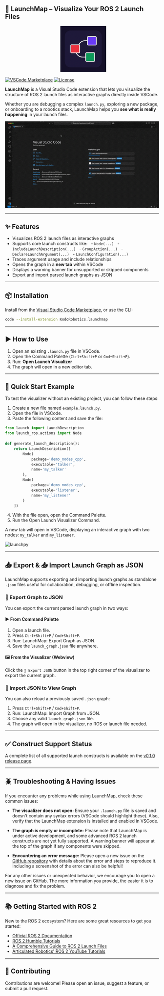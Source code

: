 ## 🚀 LaunchMap – Visualize Your ROS 2 Launch Files
<p align="center">
  <img src="assets/launchmap-logo.png" width="150" alt="LaunchMap Logo">
</p>

[![VSCode Marketplace](https://img.shields.io/visual-studio-marketplace/v/KodoRobotics.launchmap?label=VSCode%20Marketplace)](https://marketplace.visualstudio.com/items?itemName=KodoRobotics.launchmap)
[![License](https://img.shields.io/github/license/Kodo-Robotics/launchmap?color=blue)](./LICENSE)

**LaunchMap** is a Visual Studio Code extension that lets you visualize the structure of ROS 2 launch files as interactive graphs directly inside VSCode.

Whether you are debugging a complex `launch.py`, exploring a new package, or onboarding to a robotics stack, LaunchMap helps you **see what is really happening** in your launch files.

![LaunchMap Demo](assets/launchmap-demo.gif)

---

## ✨ Features

- Visualizes ROS 2 launch files as interactive graphs
- Supports core launch constructs like:
  - `Node(...)`
  - `IncludeLaunchDescription(...)`
  - `GroupAction(...)`
  - `DeclareLaunchArgument(...)`
  - `LaunchConfiguration(...)`
- Traces argument usage and include relationships
- Opens the graph in a **new tab** within VSCode
- Displays a warning banner for unsupported or skipped components
- Export and import parsed launch graphs as JSON

---

## 📦 Installation

Install from the [Visual Studio Code Marketplace](https://marketplace.visualstudio.com/items?itemName=KodoRobotics.launchmap), or use the CLI:

```bash
code --install-extension KodoRobotics.launchmap
```
---

## ▶️ How to Use

1. Open an existing `.launch.py` file in VSCode.
2. Open the Command Palette (`Ctrl+Shift+P` or `Cmd+Shift+P`).
3. Run: **Open Launch Visualizer**
4. The graph will open in a new editor tab.

---

## 🚀 Quick Start Example

To test the visualizer without an existing project, you can follow these steps:

1. Create a new file named `example.launch.py`.
2. Open the file in VSCode.
3. Paste the following content and save the file:

```python
from launch import LaunchDescription
from launch_ros.actions import Node

def generate_launch_description():
    return LaunchDescription([
        Node(
            package='demo_nodes_cpp',
            executable='talker',
            name='my_talker'
        ),
        Node(
            package='demo_nodes_cpp',
            executable='listener',
            name='my_listener'
        )
    ])
```
4. With the file open, open the Command Palette.
5. Run the Open Launch Visualizer Command.

A new tab will open in VSCode, displaying an interactive graph with two nodes: `my_talker` and `my_listener`.

<img width="422" height="435" alt="launchpy" src="https://github.com/user-attachments/assets/220c8aaa-a51f-497f-aa15-97cb7398bad8" />

---

## 📤 Export & 📥 Import Launch Graph as JSON

LaunchMap supports exporting and importing launch graphs as standalone `.json` files useful for collaboration, debugging, or offline inspection.

### 💾 Export Graph to JSON

You can export the current parsed launch graph in two ways:

#### ▶️ From Command Palette
1. Open a launch file.
2. Press `Ctrl+Shift+P` / `Cmd+Shift+P`.
3. Run: LaunchMap: Export Graph as JSON.
4. Save the `launch_graph.json` file anywhere.

#### 🖼️ From the Visualizer (Webview)

Click the `💾 Export JSON` button in the top right corner of the visualizer to export the current graph.


### 📂 Import JSON to View Graph

You can also reload a previously saved `.json` graph:
1. Press `Ctrl+Shift+P` / `Cmd+Shift+P`.
2. Run: LaunchMap: Import Graph from JSON.
3. Choose any valid `launch_graph.json` file.
4. The graph will open in the visualizer, no ROS or launch file needed.

---

## ✅ Construct Support Status

A complete list of all supported launch constructs is available on the [v0.1.0 release page](https://github.com/Kodo-Robotics/launchmap/releases/tag/v0.1.0).

---

## 🪲 Troubleshooting & Having Issues

If you encounter any problems while using LaunchMap, check these common issues:

- **The visualizer does not open:** Ensure your `.launch.py` file is saved and doesn't contain any syntax errors (VSCode should highlight these). Also, verify that the LaunchMap extension is installed and enabled in VSCode.

- **The graph is empty or incomplete:** Please note that LaunchMap is under active development, and some advanced ROS 2 launch constructs are not yet fully supported. A warning banner will appear at the top of the graph if any components were skipped.

- **Encountering an error message:** Please open a new issue on the [GitHub repository](https://github.com/Kodo-Robotics/launchmap/issues) with details about the error and steps to reproduce it. Including a screenshot of the error can also be helpful!

For any other issues or unexpected behavior, we encourage you to open a new issue on GitHub. The more information you provide, the easier it is to diagnose and fix the problem.

---

## 📚 Getting Started with ROS 2

New to the ROS 2 ecosystem? Here are some great resources to get you started:

- [Official ROS 2 Documentation](https://docs.ros.org/en/rolling/)
- [ROS 2 Humble Tutorials](https://docs.ros.org/en/humble/Tutorials.html)
- [A Comprehensive Guide to ROS 2 Launch Files](https://roboticsbackend.com/ros2-launch-file-example/)
- [Articulated Robotics' ROS 2 YouTube Tutorials](https://www.youtube.com/@ArticulatedRobotics)

---

## 🤝 Contributing

Contributions are welcome!
Please open an issue, suggest a feature, or submit a pull request.
